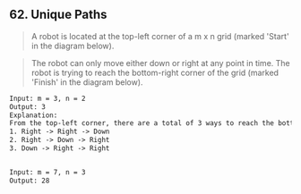 ## 62. Unique Paths

> A robot is located at the top-left corner of a m x n grid (marked 'Start' in the diagram below).
  
> The robot can only move either down or right at any point in time. The robot is trying to reach the bottom-right corner of the grid (marked 'Finish' in the diagram below).
  

```html
Input: m = 3, n = 2
Output: 3
Explanation:
From the top-left corner, there are a total of 3 ways to reach the bottom-right corner:
1. Right -> Right -> Down
2. Right -> Down -> Right
3. Down -> Right -> Right
```

```html

Input: m = 7, n = 3
Output: 28
```